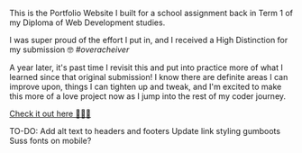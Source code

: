 This is the Portfolio Website I built for a school assignment back in Term 1 of my Diploma of Web Development studies.

I was super proud of the effort I put in, and I received a High Distinction for my submission 🤓 <i>\#overacheiver</i>

A year later, it's past time I revisit this and put into practice more of what I learned since that original submission! I know there are definite areas I can improve upon, things I can tighten up and tweak, and I'm excited to make this more of a love project now as I jump into the rest of my coder journey.

[Check it out here 👩🏼‍💻](https://naomimowbray.netlify.app/)



TO-DO:
Add alt text to headers and footers
Update link styling gumboots
Suss fonts on mobile?